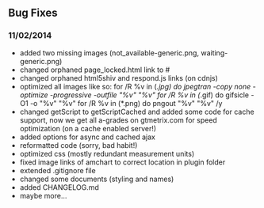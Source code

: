 ## Bug Fixes
### 11/02/2014
- added two missing images (not_available-generic.png, waiting-generic.png)
- changed orphaned page_locked.html link to #
- changed orphaned html5shiv and respond.js links (on cdnjs)
- optimized all images like so:
    for /R %v in (*.jpg) do jpegtran -copy none -optimize -progressive -outfile "%v" "%v"
    for /R %v in (*.gif) do gifsicle -O1 -o "%v" "%v"
    for /R %v in (*.png) do pngout "%v" "%v" /y
- changed getScript to getScriptCached and added some code for cache support, now we get all a-grades on gtmetrix.com for speed optimization (on a cache enabled server!)
- added options for async and cached ajax
- reformatted code (sorry, bad habit!)
- optimized css (mostly redundant measurement units)
- fixed image links of amchart to correct location in plugin folder
- extended .gitignore file
- changed some documents (styling and names)
- added CHANGELOG.md
- maybe more...